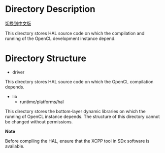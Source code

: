 # Directory Description

[切换到中文版](./README_CN.md)

This directory stores HAL source code on which the compilation and running of the OpenCL development instance depend.

# Directory Structure
* driver

This directory stores HAL source code on which the OpenCL compilation depends.

* lib
  - runtime/platforms/hal

This directory stores the bottom-layer dynamic libraries on which the running of OpenCL instance depends. The structure of this directory cannot be changed without permissions.

**Note**

Before compiling the HAL, ensure that the XCPP tool in SDx software is available.
